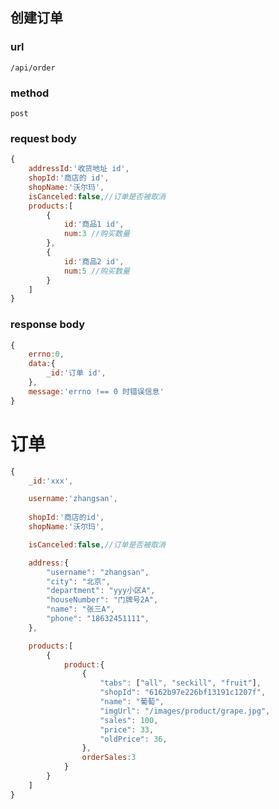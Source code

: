 
## 创建订单

### url

`/api/order`

### method

`post`

### request body

```js
{
    addressId:'收货地址 id',
    shopId:'商店的 id',
    shopName:'沃尔玛',
    isCanceled:false,//订单是否被取消
    products:[
        {
            id:'商品1 id',
            num:3 //购买数量
        },
        {
            id:'商品2 id',
            num:5 //购买数量
        }
    ]
}
```

### response body

```js
{
    errno:0,
    data:{
        _id:'订单 id',
    },
    message:'errno !== 0 时错误信息'
}
```

<!-- 

## 标题

### url

### method

### request body

```js
{
}
```

### response body

```js
{
}
```

-->

# 订单

```js
{
    _id:'xxx',

    username:'zhangsan',
   
    shopId:'商店的id',
    shopName:'沃尔玛',

    isCanceled:false,//订单是否被取消

    address:{
        "username": "zhangsan",
        "city": "北京",
        "department": "yyy小区A",
        "houseNumber": "门牌号2A",
        "name": "张三A",
        "phone": "18632451111",
    },

    products:[
        {
            product:{
                {
                    "tabs": ["all", "seckill", "fruit"],
                    "shopId": "6162b97e226bf13191c1207f",
                    "name": "葡萄",
                    "imgUrl": "/images/product/grape.jpg",
                    "sales": 100,
                    "price": 33,
                    "oldPrice": 36,
                },
                orderSales:3
            }
        }
    ]
}
```